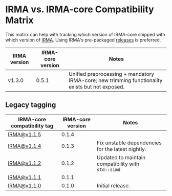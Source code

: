 # IRMA vs. IRMA-core Compatibility Matrix

This matrix can help with tracking which version of IRMA-core shipped with which version of [IRMA]. Using IRMA's pre-packaged [releases](https://github.com/CDCgov/irma/releases) is preferred.

| IRMA version | IRMA-core version | Notes                                                                                           |
| ------------ | ----------------- | ----------------------------------------------------------------------------------------------- |
| v1.3.0       | 0.5.1             | Unified preprocessing + mandatory IRMA-core; new trimming functionality exists but not exposed. |

## Legacy tagging

| IRMA-core compatibility tag | IRMA-core version | Notes                                              |
| --------------------------- | ----------------- | -------------------------------------------------- |
| IRMA@v1.1.5                 | 0.1.4             |                                                    |
| IRMA@v1.1.4                 | 0.1.3             | Fix unstable dependencies for the latest nightly.  |
| IRMA@v1.1.2                 | 0.1.2             | Updated to maintain compatibility with `std::simd` |
| IRMA@v1.1.1                 | 0.1.1             |                                                    |
| IRMA@v1.1.0                 | 0.1.0             | Initial release.                                   |

[IRMA]: https://github.com/CDCgov/irma
